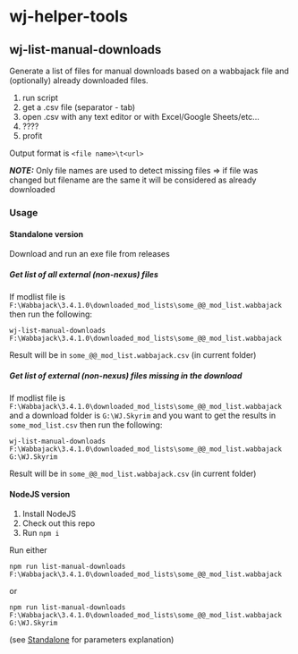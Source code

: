 # wj-helper-tools

## wj-list-manual-downloads
Generate a list of files for manual downloads based on a wabbajack file and (optionally) already downloaded files.

1) run script
2) get a .csv file (separator - tab)
3) open .csv with any text editor or with Excel/Google Sheets/etc...
4) ????
5) profit

Output format is `<file name>\t<url>`

_**NOTE:**_ Only file names are used to detect missing files => if file was changed but filename are the same it will be considered as already downloaded

### Usage
#### Standalone version
Download and run an exe file from releases

##### Get list of all external (non-nexus) files
If modlist file is `F:\Wabbajack\3.4.1.0\downloaded_mod_lists\some_@@_mod_list.wabbajack` then run the following:

```
wj-list-manual-downloads F:\Wabbajack\3.4.1.0\downloaded_mod_lists\some_@@_mod_list.wabbajack
```

Result will be in `some_@@_mod_list.wabbajack.csv` (in current folder)

##### Get list of external (non-nexus) files missing in the download
If modlist file is `F:\Wabbajack\3.4.1.0\downloaded_mod_lists\some_@@_mod_list.wabbajack` and a download folder is `G:\WJ.Skyrim`
and you want to get the results in `some_mod_list.csv`
then run the following:

```
wj-list-manual-downloads F:\Wabbajack\3.4.1.0\downloaded_mod_lists\some_@@_mod_list.wabbajack G:\WJ.Skyrim
```

Result will be in `some_@@_mod_list.wabbajack.csv` (in current folder)

#### NodeJS version
1) Install NodeJS
2) Check out this repo
3) Run `npm i`

Run either
```
npm run list-manual-downloads F:\Wabbajack\3.4.1.0\downloaded_mod_lists\some_@@_mod_list.wabbajack
```
or
```
npm run list-manual-downloads F:\Wabbajack\3.4.1.0\downloaded_mod_lists\some_@@_mod_list.wabbajack G:\WJ.Skyrim
```
(see [Standalone](#standalone-version) for parameters explanation)
